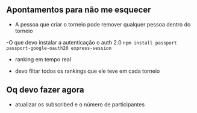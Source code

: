 ## Apontamentos para não me esquecer

- A pessoa que criar o torneio pode remover qualquer pessoa dentro do torneio

-O que devo instalar a autenticação o auth 2.0
`npm install passport passport-google-oauth20 express-session`

- ranking em tempo real

- devo filtar todos os rankings que ele teve em cada torneio


## Oq devo fazer agora

- atualizar os subscribed e o número de participantes
